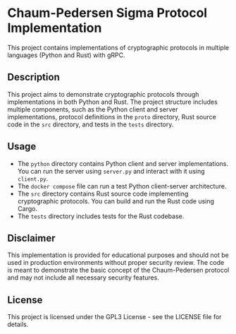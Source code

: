 
# Chaum-Pedersen Sigma Protocol Implementation

This project contains implementations of cryptographic protocols in multiple languages (Python and Rust) with gRPC.

## Description

This project aims to demonstrate cryptographic protocols through implementations in both Python and Rust. The project structure includes multiple components, such as the Python client and server implementations, protocol definitions in the `proto` directory, Rust source code in the `src` directory, and tests in the `tests` directory.

## Usage

- The `python` directory contains Python client and server implementations. You can run the server using `server.py` and interact with it using `client.py`.
- The `docker compose` file can run a test Python client-server architecture.
- The `src` directory contains Rust source code implementing cryptographic protocols. You can build and run the Rust code using Cargo.
- The `tests` directory includes tests for the Rust codebase.

## Disclaimer
This implementation is provided for educational purposes and should not be used in production environments without proper security review. The code is meant to demonstrate the basic concept of the Chaum-Pedersen protocol and may not include all necessary security features.

## License
This project is licensed under the GPL3 License - see the LICENSE file for details.
